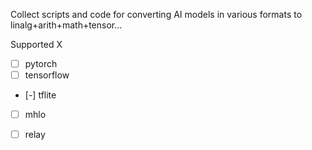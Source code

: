 
Collect scripts and code for converting AI models in various formats to linalg+arith+math+tensor...

Supported X
- [ ] pytorch
- [ ] tensorflow
- [-] tflite
- [ ] mhlo
- [ ] relay

